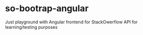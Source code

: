 # so-bootrap-angular
Just playground with Angular frontend for StackOwerflow API for learning/testing purposes
